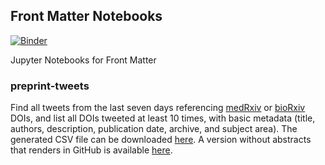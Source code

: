 ## Front Matter Notebooks

[![Binder](https://mybinder.org/badge_logo.svg)](https://mybinder.org/v2/gh/front-matter/notebooks/main)

Jupyter Notebooks for Front Matter

### preprint-tweets

Find all tweets from the last seven days referencing [medRxiv](https://www.medrxiv.org/) or [bioRxiv](https://www.biorxiv.org/) DOIs, and list all DOIs tweeted at least 10 times, with basic metadata (title, authors, description, publication date, archive, and subject area). The generated CSV file can be downloaded [here](1011/preprint_tweets.csv). A version without abstracts that renders in GitHub is available [here](1011/preprint_tweets_no_abstract.csv).
